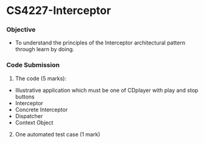 # CS4227-Interceptor
### Objective
- To understand the principles of the Interceptor architectural pattern through learn by doing. 

### Code Submission
1.	The code (5 marks): 
  *	Illustrative application which must be one of CDplayer with play and stop buttons
  * Interceptor 
  * Concrete Interceptor 
  * Dispatcher
  * Context Object
2.	One automated test case (1 mark)
